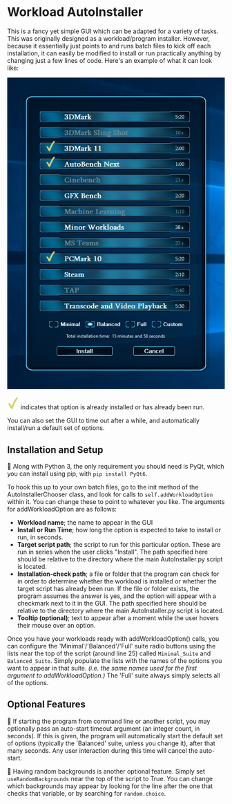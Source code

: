 # Workload AutoInstaller
This is a fancy yet simple GUI which can be adapted for a variety of tasks. This was originally designed as a workload/program installer. However, because it essentially just points to and runs batch files to kick off each installation, it can easily be modified to install or run practically anything by changing just a few lines of code. Here's an example of what it can look like:

![Demo Image](/imgs/Demo.png)

![Checkmark](/imgs/checkMark.png) indicates that option is already installed or has already been run.

You can also set the GUI to time out after a while, and automatically install/run a default set of options.


## Installation and Setup
:snake: Along with Python 3, the only requirement you should need is PyQt, which you can install using pip, with `pip install PyQt6`.

To hook this up to your own batch files, go to the init method of the AutoInstallerChooser class, and look for calls to `self.addWorkloadOption` within it. You can change these to point to whatever you like. The arguments for addWorkloadOption are as follows:

- **Workload name**; the name to appear in the GUI
- **Install or Run Time**; how long the option is expected to take to install or run, in seconds.
- **Target script path**; the script to run for this particular option. These are run in series when the user clicks "Install". The path specified here should be relative to the directory where the main AutoInstaller.py script is located.
- **Installation-check path**; a file or folder that the program can check for in order to determine whether the workload is installed or whether the target script has already been run. If the file or folder exists, the program assumes the answer is yes, and the option will appear with a checkmark next to it in the GUI. The path specified here should be relative to the directory where the main AutoInstaller.py script is located.
- **Tooltip (optional)**; text to appear after a moment while the user hovers their mouse over an option.

Once you have your workloads ready with addWorkloadOption() calls, you can configure the 'Minimal'/'Balanced'/'Full' suite radio buttons using the lists near the top of the script (around line 25) called `Minimal_Suite` and `Balanced_Suite`. Simply populate the lists with the names of the options you want to appear in that suite. *(i.e. the same names used for the first argument to addWorkloadOption.)* The 'Full' suite always simply selects all of the options.

## Optional Features
:mechanical_arm: If starting the program from command line or another script, you may optionally pass an auto-start timeout argument (an integer count, in seconds). If this is given, the program will automatically start the default set of options (typically the 'Balanced' suite, unless you change it), after that many seconds. Any user interaction during this time will cancel the auto-start.

:game_die: Having random backgrounds is another optional feature. Simply set `useRandomBackgrounds` near the top of the script to True. You can change which backgrounds may appear by looking for the line after the one that checks that variable, or by searching for `random.choice`.